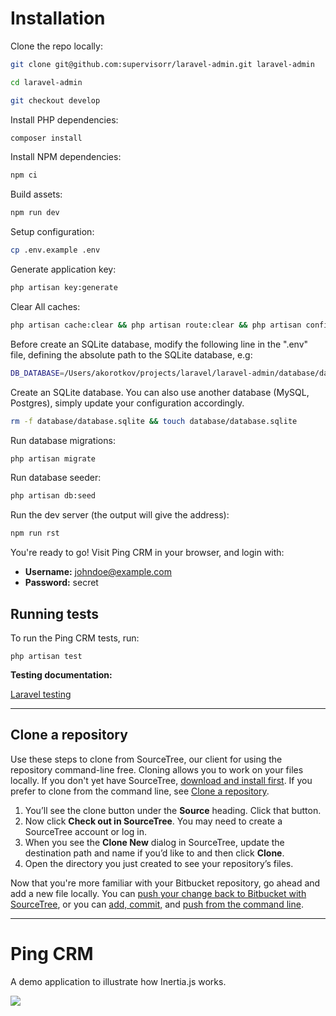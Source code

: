 
# Installation

Clone the repo locally:

```sh
git clone git@github.com:supervisorr/laravel-admin.git laravel-admin

cd laravel-admin

git checkout develop
```

Install PHP dependencies:

```sh
composer install
```

Install NPM dependencies:

```sh
npm ci
```

Build assets:

```sh
npm run dev
```

Setup configuration:

```sh
cp .env.example .env
```

Generate application key:

```sh
php artisan key:generate
```

Clear All caches:

```sh
php artisan cache:clear && php artisan route:clear && php artisan config:clear && php artisan view:clear && php artisan optimize:clear
```

Before create an SQLite database, modify the following line in the ".env" file, defining the absolute path to the SQLite database, e.g: 

```sh
DB_DATABASE=/Users/akorotkov/projects/laravel/laravel-admin/database/database.sqlite
```

Create an SQLite database. You can also use another database (MySQL, Postgres), simply update your configuration accordingly.

```sh
rm -f database/database.sqlite && touch database/database.sqlite
```

Run database migrations:

```sh
php artisan migrate
```

Run database seeder:

```sh
php artisan db:seed
```

Run the dev server (the output will give the address):

```sh
npm run rst
```

You're ready to go! Visit Ping CRM in your browser, and login with:

- **Username:** johndoe@example.com
- **Password:** secret

## Running tests

To run the Ping CRM tests, run:

```
php artisan test
```

**Testing documentation:**

[Laravel testing](https://laravel.com/docs/10.x/testing) 

---

## Clone a repository

Use these steps to clone from SourceTree, our client for using the repository command-line free. Cloning allows you to work on your files locally. If you don't yet have SourceTree, [download and install first](https://www.sourcetreeapp.com/). If you prefer to clone from the command line, see [Clone a repository](https://confluence.atlassian.com/x/4whODQ).

1. You’ll see the clone button under the **Source** heading. Click that button.
2. Now click **Check out in SourceTree**. You may need to create a SourceTree account or log in.
3. When you see the **Clone New** dialog in SourceTree, update the destination path and name if you’d like to and then click **Clone**.
4. Open the directory you just created to see your repository’s files.

Now that you're more familiar with your Bitbucket repository, go ahead and add a new file locally. You can [push your change back to Bitbucket with SourceTree](https://confluence.atlassian.com/x/iqyBMg), or you can [add, commit,](https://confluence.atlassian.com/x/8QhODQ) and [push from the command line](https://confluence.atlassian.com/x/NQ0zDQ).

---

# Ping CRM

A demo application to illustrate how Inertia.js works.

![](https://raw.githubusercontent.com/inertiajs/pingcrm/master/screenshot.png)

